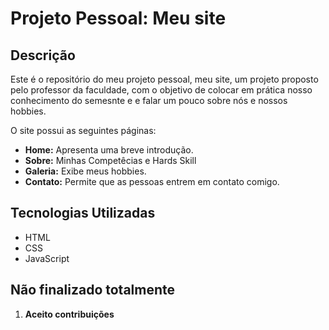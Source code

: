 # Projeto Pessoal: Meu site

## Descrição
Este é o repositório do meu projeto pessoal, meu site, um projeto proposto pelo professor da faculdade, com o objetivo de colocar em prática nosso conhecimento do semesnte e
e falar um pouco sobre nós e nossos hobbies. 

O site possui as seguintes páginas:

* **Home:** Apresenta uma breve introdução.
* **Sobre:** Minhas Competêcias e Hards Skill
* **Galeria:** Exibe meus hobbies.
* **Contato:** Permite que as pessoas entrem em contato comigo.

## Tecnologias Utilizadas
* HTML
* CSS
* JavaScript

## Não finalizado totalmente
  1. **Aceito contribuições**
